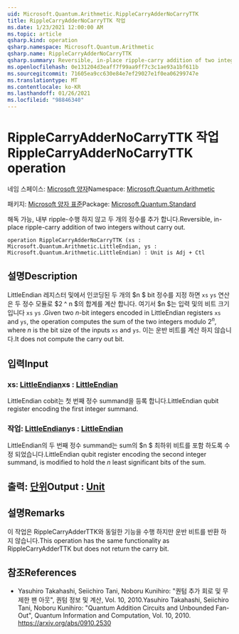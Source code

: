 ```yaml
---
uid: Microsoft.Quantum.Arithmetic.RippleCarryAdderNoCarryTTK
title: RippleCarryAdderNoCarryTTK 작업
ms.date: 1/23/2021 12:00:00 AM
ms.topic: article
qsharp.kind: operation
qsharp.namespace: Microsoft.Quantum.Arithmetic
qsharp.name: RippleCarryAdderNoCarryTTK
qsharp.summary: Reversible, in-place ripple-carry addition of two integers without carry out.
ms.openlocfilehash: 0e131204d3eaff7f99aa9ff7c3c1ae93a1bf611b
ms.sourcegitcommit: 71605ea9cc630e84e7ef29027e1f0ea06299747e
ms.translationtype: MT
ms.contentlocale: ko-KR
ms.lasthandoff: 01/26/2021
ms.locfileid: "98846340"
---
```

# <a name="ripplecarryaddernocarryttk-operation"></a><span data-ttu-id="a60af-102">RippleCarryAdderNoCarryTTK 작업</span><span class="sxs-lookup"><span data-stu-id="a60af-102">RippleCarryAdderNoCarryTTK operation</span></span>

<span data-ttu-id="a60af-103">네임 스페이스: [Microsoft 양자](xref:Microsoft.Quantum.Arithmetic)</span><span class="sxs-lookup"><span data-stu-id="a60af-103">Namespace: [Microsoft.Quantum.Arithmetic](xref:Microsoft.Quantum.Arithmetic)</span></span>

<span data-ttu-id="a60af-104">패키지: [Microsoft 양자 표준](https://nuget.org/packages/Microsoft.Quantum.Standard)</span><span class="sxs-lookup"><span data-stu-id="a60af-104">Package: [Microsoft.Quantum.Standard](https://nuget.org/packages/Microsoft.Quantum.Standard)</span></span>


<span data-ttu-id="a60af-105">해독 가능, 내부 ripple-수행 하지 않고 두 개의 정수를 추가 합니다.</span><span class="sxs-lookup"><span data-stu-id="a60af-105">Reversible, in-place ripple-carry addition of two integers without carry out.</span></span>

```qsharp
operation RippleCarryAdderNoCarryTTK (xs : Microsoft.Quantum.Arithmetic.LittleEndian, ys : Microsoft.Quantum.Arithmetic.LittleEndian) : Unit is Adj + Ctl
```


## <a name="description"></a><span data-ttu-id="a60af-106">설명</span><span class="sxs-lookup"><span data-stu-id="a60af-106">Description</span></span>

<span data-ttu-id="a60af-107">LittleEndian 레지스터 및에서 인코딩된 두 개의 $n $ bit 정수를 지정 하면 `xs` `ys` 연산은 두 정수 모듈로 $2 ^ n $의 합계를 계산 합니다. 여기서 $n $는 입력 및의 비트 크기입니다 `xs` `ys` .</span><span class="sxs-lookup"><span data-stu-id="a60af-107">Given two $n$-bit integers encoded in LittleEndian registers `xs` and `ys`, the operation computes the sum of the two integers modulo $2^n$, where $n$ is the bit size of the inputs `xs` and `ys`.</span></span> <span data-ttu-id="a60af-108">이는 운반 비트를 계산 하지 않습니다.</span><span class="sxs-lookup"><span data-stu-id="a60af-108">It does not compute the carry out bit.</span></span>

## <a name="input"></a><span data-ttu-id="a60af-109">입력</span><span class="sxs-lookup"><span data-stu-id="a60af-109">Input</span></span>

### <a name="xs--littleendian"></a><span data-ttu-id="a60af-110">xs: [LittleEndian](xref:Microsoft.Quantum.Arithmetic.LittleEndian)</span><span class="sxs-lookup"><span data-stu-id="a60af-110">xs : [LittleEndian](xref:Microsoft.Quantum.Arithmetic.LittleEndian)</span></span>

<span data-ttu-id="a60af-111">LittleEndian cobit는 첫 번째 정수 summand을 등록 합니다.</span><span class="sxs-lookup"><span data-stu-id="a60af-111">LittleEndian qubit register encoding the first integer summand.</span></span>


### <a name="ys--littleendian"></a><span data-ttu-id="a60af-112">작업: [LittleEndian](xref:Microsoft.Quantum.Arithmetic.LittleEndian)</span><span class="sxs-lookup"><span data-stu-id="a60af-112">ys : [LittleEndian](xref:Microsoft.Quantum.Arithmetic.LittleEndian)</span></span>

<span data-ttu-id="a60af-113">LittleEndian의 두 번째 정수 summand는 sum의 $n $ 최하위 비트를 포함 하도록 수정 되었습니다.</span><span class="sxs-lookup"><span data-stu-id="a60af-113">LittleEndian qubit register encoding the second integer summand, is modified to hold the $n$ least significant bits of the sum.</span></span>



## <a name="output--unit"></a><span data-ttu-id="a60af-114">출력: [단위](xref:microsoft.quantum.lang-ref.unit)</span><span class="sxs-lookup"><span data-stu-id="a60af-114">Output : [Unit](xref:microsoft.quantum.lang-ref.unit)</span></span>



## <a name="remarks"></a><span data-ttu-id="a60af-115">설명</span><span class="sxs-lookup"><span data-stu-id="a60af-115">Remarks</span></span>

<span data-ttu-id="a60af-116">이 작업은 RippleCarryAdderTTK와 동일한 기능을 수행 하지만 운반 비트를 반환 하지 않습니다.</span><span class="sxs-lookup"><span data-stu-id="a60af-116">This operation has the same functionality as RippleCarryAdderTTK but does not return the carry bit.</span></span>

## <a name="references"></a><span data-ttu-id="a60af-117">참조</span><span class="sxs-lookup"><span data-stu-id="a60af-117">References</span></span>

- <span data-ttu-id="a60af-118">Yasuhiro Takahashi, Seiichiro Tani, Noboru Kunihiro: "퀀텀 추가 회로 및 무제한 팬 아웃", 퀀텀 정보 및 계산, Vol. 10, 2010.</span><span class="sxs-lookup"><span data-stu-id="a60af-118">Yasuhiro Takahashi, Seiichiro Tani, Noboru Kunihiro: "Quantum Addition Circuits and Unbounded Fan-Out", Quantum Information and Computation, Vol. 10, 2010.</span></span>
  https://arxiv.org/abs/0910.2530